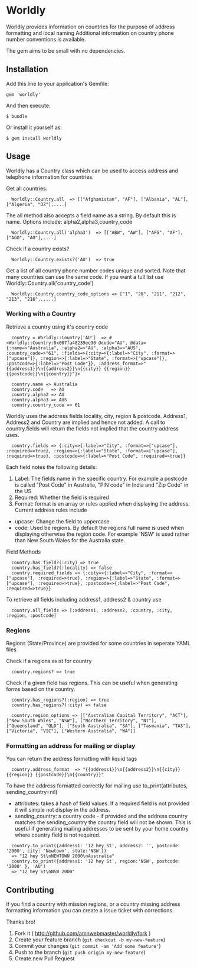 # Worldly

Worldly provides information on countries for the purpose of address formatting and local naming
Additional information on country phone number conventions is available.

The gem aims to be small with no dependencies.

## Installation

Add this line to your application's Gemfile:

    gem 'worldly'

And then execute:

    $ bundle

Or install it yourself as:

    $ gem install worldly

## Usage

Worldly has a Country class which can be used to access address and telephone information for countries.

Get all countries:
```
  Worldly::Country.all  => [["Afghanistan", "AF"], ["Albania", "AL"], ["Algeria", "DZ"],....]
```
The all method also accepts a field name as a string. By default this is name. Options include: alpha2,alpha3,country_code
```
  Worldly::Country.all('alpha3')  => [["ABW", "AW"], ["AFG", "AF"], ["AGO", "AO"],....]
```
Check if a country exists?
```
  Worldly::Country.exists?('AU')  => true
```
Get a list of all country phone number codes unique and sorted. Note that many countries can use the same code. If you want a full list use Worldly::Country.all('country_code')
```
  Worldly::Country.country_code_options => ["1", "20", "211", "212", "213", "216",.....]
```
### Working with a Country

Retrieve a country using it's country code
```
  country = Worldly::Country['AU']  => #<Worldly::Country:0x007fa48239ee90 @code="AU", @data={:name=>"Australia", :alpha2=>"AU", :alpha3=>"AUS", :country_code=>"61", :fields=>{:city=>{:label=>"City", :format=>["upcase"]}, :region=>{:label=>"State", :format=>["upcase"]}, :postcode=>{:label=>"Post Code"}}, :address_format=>"{{address1}}\n{{address2}}\n{{city}} {{region}} {{postcode}}\n{{country}}"}>
```
```
  country.name => Australia
  country.code   => AU
  country.alpha2 => AU
  country.alpha3 => AUS
  country.country_code => 61
```
Worldly uses the address fields locality, city, region & postcode. Address1, Address2 and Country are implied and hence not added. A call to country.fields will return the fields not implied that the country address uses.
```
  country.fields => {:city=>{:label=>"City", :format=>["upcase"], :required=>true}, :region=>{:label=>"State", :format=>["upcase"], :required=>true}, :postcode=>{:label=>"Post Code", :required=>true}}
```
Each field notes the following details:

1. Label: The fields name in the specific country. For example a postcode is called "Post Code" in Australia, "PIN code" in India and "Zip Code" in the US
2. Required: Whether the field is required
3. Format: format is an array or rules applied when displaying the address. Current address rules include
  * upcase: Change the field to uppercase
  * code: Used be regions. By default the regions full name is used when displaying otherwise the region code. For example 'NSW' is used rather than New South Wales for the Australia state.

Field Methods
```
  country.has_field?(:city) => true
  country.has_field?(:locality) => false
  country.required_fields => {:city=>{:label=>"City", :format=>["upcase"], :required=>true}, :region=>{:label=>"State", :format=>["upcase"], :required=>true}, :postcode=>{:label=>"Post Code", :required=>true}}
```
To retrieve all fields including address1, address2 & country use
```
  country.all_fields => [:address1, :address2, :country, :city, :region, :postcode]
```
### Regions

Regions (State/Province) are provided for some countries in seperate YAML files

Check if a regions exist for country
```
  country.regions? => true
```
Check if a given field has regions. This can be useful when generating forms based on the country.
```
  country.has_regions?(:region) => true
  country.has_regions?(:city) => false
```
```
  country.region_options => [["Australian Capital Territory", "ACT"], ["New South Wales", "NSW"], ["Northern Territory", "NT"], ["Queensland", "QLD"], ["South Australia", "SA"], ["Tasmania", "TAS"], ["Victoria", "VIC"], ["Western Australia", "WA"]]
```

### Formatting an address for mailing or display

You can return the address formatting with liquid tags
```
  country.address_format  => "{{address1}}\n{{address2}}\n{{city}} {{region}} {{postcode}}\n{{country}}"
```

To have the address formatted correctly for mailing use to_print(attributes, sending_country=nil)
* attributes: takes a hash of field values. If a required field is not provided it will simple not display in the address.
* sending_country: a country code - if provided and the address country matches the sending_country the country field will not be shown. This is useful if generating mailing addresses to be sent by your home country where country field is not required.

```
  country.to_print({address1: '12 hey St', address2: '', postcode: '2000', city: 'Newtown', state:'NSW'})
  => "12 hey St\nNEWTOWN 2000\nAustralia"
  country.to_print({address1: '12 hey St', region:'NSW', postcode: '2000' }, 'AU')
  => "12 hey St\nNSW 2000"
```
## Contributing

If you find a country with mission regions, or a country missing address formatting information you can create a issue ticket with corrections.

Thanks bro!

1. Fork it ( http://github.com/amnwebmaster/worldly/fork )
2. Create your feature branch (`git checkout -b my-new-feature`)
3. Commit your changes (`git commit -am 'Add some feature'`)
4. Push to the branch (`git push origin my-new-feature`)
5. Create new Pull Request
